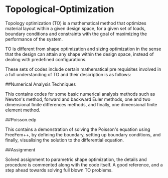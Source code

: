 # Topological-Optimization
Topology optimization (TO) is a mathematical method that optimizes material layout within a given design space, 
for a given set of loads, boundary conditions and constraints with the goal of maximizing the performance of the 
system. 

TO is different from shape optimization and sizing optimization in the sense that the design can attain any shape 
within the design space, instead of dealing with predefined configurations.

These sets of codes include certain mathematical pre requisites involved in a full understanding of TO and their 
description is as follows:

##Numerical Analysis Techniques

This contains codes for some basic numerical analysis methods such as Newton's method, forward and 
backward Euler methods, one and two dimensional finite differences methods, and finally, one dimensional 
finite element method.

##Poisson.edp

This contains a demonstration of solving the Poisson's equation using FreeFem++, by defining the boundary, setting
up boundary conditions, and finally, visualising the solution to the differential equation.

##Assignment

Solved assignment to parametric shape optimization, the details and procedure is commented along with the code 
itself. A good reference, and a step ahead towards solving full blown TO problems.
